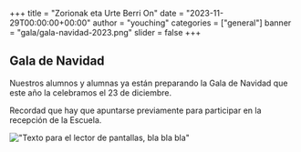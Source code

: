 +++
title = "Zorionak eta Urte Berri On"
date = "2023-11-29T00:00:00+00:00"
author = "youching"
categories = ["general"]
banner = "gala/gala-navidad-2023.png"
slider = false
+++

## Gala de Navidad

Nuestros alumnos y alumnas ya están preparando la Gala de Navidad que este año la celebramos el 23 de diciembre.

Recordad que hay que apuntarse previamente para participar en la recepción de la Escuela.

!["Texto para el lector de pantallas, bla bla bla"](/gala/gala-navidad-2023.png)